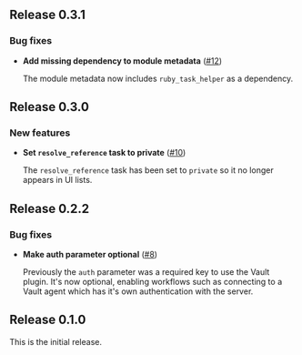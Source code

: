 ## Release 0.3.1

### Bug fixes

* **Add missing dependency to module metadata**
  ([#12](https://github.com/puppetlabs/puppetlabs-vault/pull/12))

  The module metadata now includes `ruby_task_helper` as a dependency.

## Release 0.3.0

### New features

* **Set `resolve_reference` task to private**
  ([#10](https://github.com/puppetlabs/puppetlabs-vault/pull/10))

  The `resolve_reference` task has been set to `private` so it no longer appears
  in UI lists.

## Release 0.2.2

### Bug fixes

* **Make auth parameter optional**
  ([#8](https://github.com/puppetlabs/puppetlabs-vault/pull/8))

  Previously the `auth` parameter was a required key to use the Vault plugin.
  It's now optional, enabling workflows such as connecting to a Vault agent
  which has it's own authentication with the server.

## Release 0.1.0

This is the initial release.
